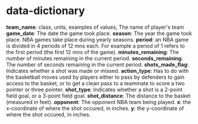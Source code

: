 data-dictionary
================

**team\_name**: class, units, examples of values, The name of player's team
**game\_date**: The date the game took place.
**season**: The year the game took place. NBA games take place during yearly seasons.
**period**: an NBA game is divided in 4 periods of 12 mns each. For example a period of 1 refers to the first period (the first 12 mns of the game).
**minutes\_remaining**: The number of minutes remaining in the current period.
**seconds\_remaining**: The number of seconds remaining in the current period.
**shots\_made\_flag**: Indicates whether a shot was made or missed.
**action\_type**: Has to do with the basketball moves used by players either to pass by defenders to gain access to the basket, or to get a clean pass to a teammate to score a two pointer or three pointer.
**shot\_type**: Indicates whether a shot is a 2-point field goal, or a 3-point field goal.
**shot\_distance**: The distance to the basket (measured in feet).
**opponent**: The opponent NBA team being played.
**x**: the x-coordinate of where the shot occured, in inches.
**y**: the y-coordinate of where the shot occured, in inches.
